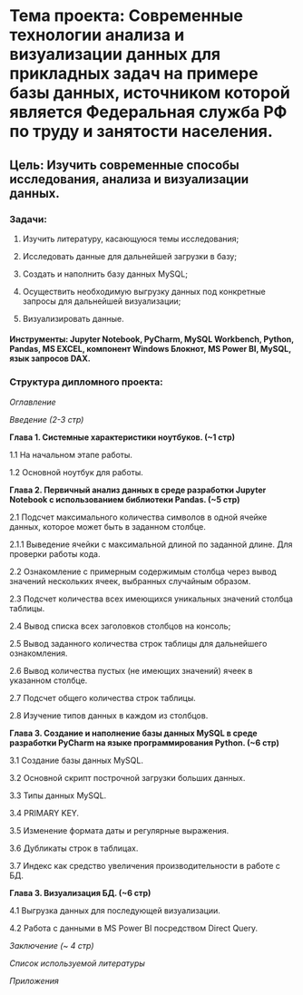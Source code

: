 # **Тема проекта**: Современные технологии анализа и визуализации данных для прикладных задач на примере базы данных, источником которой является Федеральная служба  РФ по труду и занятости населения. 
## **Цель**: Изучить современные способы исследования, анализа и визуализации данных.  

### **Задачи**:   

1. Изучить литературу, касающуюся темы исследования;    

2. Исследовать данные для дальнейшей загрузки в базу; 

3. Создать и наполнить базу данных MySQL; 

4. Осуществить необходимую выгрузку данных под конкретные запросы для дальнейшей визуализации;   

5. Визуализировать данные. 

#### Инструменты: Jupyter Notebook, PyCharm, MySQL Workbench, Python, Pandas, MS EXCEL, компонент Windows Блокнот, MS Power BI, MySQL, язык запросов DAX.  

### **Структура дипломного проекта**:   

_Оглавление_  

_Введение (2-3 стр)_ 

**Глава 1. Системные характеристики ноутбуков. (~1 стр)**  

1.1 На начальном этапе работы.

1.2 Основной ноутбук для работы.

**Глава 2. Первичный анализ данных в среде разработки Jupyter Notebook с использованием библиотеки Pandas. (~5 стр)**  

2.1 Подсчет максимального количества символов в одной ячейке данных, которое может быть в заданном столбце.

2.1.1 Выведение ячейки с максимальной длиной по заданной длине. Для проверки работы кода.

2.2 Ознакомление с примерным содержимым столбца через вывод значений нескольких ячеек, выбранных случайным образом.

2.3 Подсчет количества всех имеющихся уникальных значений столбца таблицы.

2.4 Вывод списка всех заголовков столбцов на консоль;

2.5 Вывод заданного количества строк таблицы для дальнейшего ознакомления.

2.6 Вывод количества пустых (не имеющих значений) ячеек в указанном столбце.

2.7 Подсчет общего количества строк таблицы.

2.8 Изучение типов данных в каждом из столбцов.

**Глава 3. Создание и наполнение базы данных MySQL в среде разработки PyCharm на языке программирования Python. (~6 стр)** 

3.1 Создание базы данных MySQL.

3.2 Основной скрипт построчной загрузки больших данных.

3.3 Типы данных MySQL.

3.4 PRIMARY KEY.

3.5 Изменение формата даты и регулярные выражения.

3.6 Дубликаты строк в таблицах.

3.7 Индекс как средство увеличения производительности в работе с БД.

**Глава 3. Визуализация БД. (~6 стр)** 

4.1 Выгрузка данных для последующей визуализации.

4.2 Работа с данными в MS Power BI посредством Direct Query.

_Заключение (~ 4 стр)_ 

_Список используемой литературы_ 

_Приложения_
